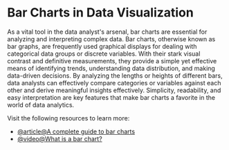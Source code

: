 # Bar Charts in Data Visualization

As a vital tool in the data analyst's arsenal, bar charts are essential for analyzing and interpreting complex data. Bar charts, otherwise known as bar graphs, are frequently used graphical displays for dealing with categorical data groups or discrete variables. With their stark visual contrast and definitive measurements, they provide a simple yet effective means of identifying trends, understanding data distribution, and making data-driven decisions. By analyzing the lengths or heights of different bars, data analysts can effectively compare categories or variables against each other and derive meaningful insights effectively. Simplicity, readability, and easy interpretation are key features that make bar charts a favorite in the world of data analytics.

Visit the following resources to learn more:

- [@article@A complete guide to bar charts](https://www.atlassian.com/data/charts/bar-chart-complete-guide)
- [@video@What is a bar chart?](https://www.youtube.com/watch?v=WTVdncVCvKo)
